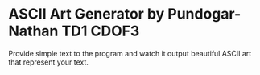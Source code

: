 # ASCII Art Generator by Pundogar-Nathan TD1 CDOF3
Provide simple text to the program and watch it output beautiful ASCII art that represent your text.
